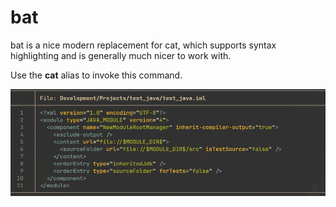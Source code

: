 # bat

bat is a nice modern replacement for cat, which supports syntax highlighting
and is generally much nicer to work with.

Use the **cat** alias to invoke this command.

![bat](bat.png "bat")
